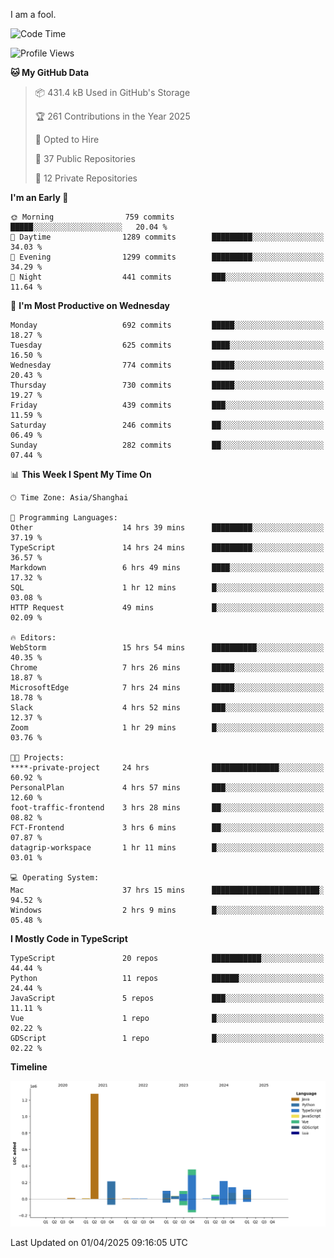 I am a fool.

<!--START_SECTION:waka-->
![Code Time](http://img.shields.io/badge/Code%20Time-2%2C817%20hrs%2033%20mins-blue)

![Profile Views](http://img.shields.io/badge/Profile%20Views-1-blue)

**🐱 My GitHub Data** 

> 📦 431.4 kB Used in GitHub's Storage 
 > 
> 🏆 261 Contributions in the Year 2025
 > 
> 💼 Opted to Hire
 > 
> 📜 37 Public Repositories 
 > 
> 🔑 12 Private Repositories 
 > 
**I'm an Early 🐤** 

```text
🌞 Morning                759 commits         █████░░░░░░░░░░░░░░░░░░░░   20.04 % 
🌆 Daytime                1289 commits        █████████░░░░░░░░░░░░░░░░   34.03 % 
🌃 Evening                1299 commits        █████████░░░░░░░░░░░░░░░░   34.29 % 
🌙 Night                  441 commits         ███░░░░░░░░░░░░░░░░░░░░░░   11.64 % 
```
📅 **I'm Most Productive on Wednesday** 

```text
Monday                   692 commits         █████░░░░░░░░░░░░░░░░░░░░   18.27 % 
Tuesday                  625 commits         ████░░░░░░░░░░░░░░░░░░░░░   16.50 % 
Wednesday                774 commits         █████░░░░░░░░░░░░░░░░░░░░   20.43 % 
Thursday                 730 commits         █████░░░░░░░░░░░░░░░░░░░░   19.27 % 
Friday                   439 commits         ███░░░░░░░░░░░░░░░░░░░░░░   11.59 % 
Saturday                 246 commits         ██░░░░░░░░░░░░░░░░░░░░░░░   06.49 % 
Sunday                   282 commits         ██░░░░░░░░░░░░░░░░░░░░░░░   07.44 % 
```


📊 **This Week I Spent My Time On** 

```text
🕑︎ Time Zone: Asia/Shanghai

💬 Programming Languages: 
Other                    14 hrs 39 mins      █████████░░░░░░░░░░░░░░░░   37.19 % 
TypeScript               14 hrs 24 mins      █████████░░░░░░░░░░░░░░░░   36.57 % 
Markdown                 6 hrs 49 mins       ████░░░░░░░░░░░░░░░░░░░░░   17.32 % 
SQL                      1 hr 12 mins        █░░░░░░░░░░░░░░░░░░░░░░░░   03.08 % 
HTTP Request             49 mins             █░░░░░░░░░░░░░░░░░░░░░░░░   02.09 % 

🔥 Editors: 
WebStorm                 15 hrs 54 mins      ██████████░░░░░░░░░░░░░░░   40.35 % 
Chrome                   7 hrs 26 mins       █████░░░░░░░░░░░░░░░░░░░░   18.87 % 
MicrosoftEdge            7 hrs 24 mins       █████░░░░░░░░░░░░░░░░░░░░   18.78 % 
Slack                    4 hrs 52 mins       ███░░░░░░░░░░░░░░░░░░░░░░   12.37 % 
Zoom                     1 hr 29 mins        █░░░░░░░░░░░░░░░░░░░░░░░░   03.76 % 

🐱‍💻 Projects: 
****-private-project     24 hrs              ███████████████░░░░░░░░░░   60.92 % 
PersonalPlan             4 hrs 57 mins       ███░░░░░░░░░░░░░░░░░░░░░░   12.60 % 
foot-traffic-frontend    3 hrs 28 mins       ██░░░░░░░░░░░░░░░░░░░░░░░   08.82 % 
FCT-Frontend             3 hrs 6 mins        ██░░░░░░░░░░░░░░░░░░░░░░░   07.87 % 
datagrip-workspace       1 hr 11 mins        █░░░░░░░░░░░░░░░░░░░░░░░░   03.01 % 

💻 Operating System: 
Mac                      37 hrs 15 mins      ████████████████████████░   94.52 % 
Windows                  2 hrs 9 mins        █░░░░░░░░░░░░░░░░░░░░░░░░   05.48 % 
```

**I Mostly Code in TypeScript** 

```text
TypeScript               20 repos            ███████████░░░░░░░░░░░░░░   44.44 % 
Python                   11 repos            ██████░░░░░░░░░░░░░░░░░░░   24.44 % 
JavaScript               5 repos             ███░░░░░░░░░░░░░░░░░░░░░░   11.11 % 
Vue                      1 repo              █░░░░░░░░░░░░░░░░░░░░░░░░   02.22 % 
GDScript                 1 repo              █░░░░░░░░░░░░░░░░░░░░░░░░   02.22 % 
```



**Timeline**

![Lines of Code chart](https://raw.githubusercontent.com/VeejaLiu/VeejaLiu/master/assets/bar_graph.png)


 Last Updated on 01/04/2025 09:16:05 UTC
<!--END_SECTION:waka-->
